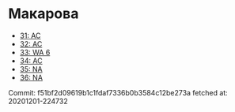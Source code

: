 # Макарова
- [31: AC](31.md)
- [32: AC](32.md)
- [33: WA 6](33.md)
- [34: AC](34.md)
- [35: NA](35.md)
- [36: NA](36.md)

Commit: f51bf2d09619b1c1fdaf7336b0b3584c12be273a
 fetched at: 20201201-224732
